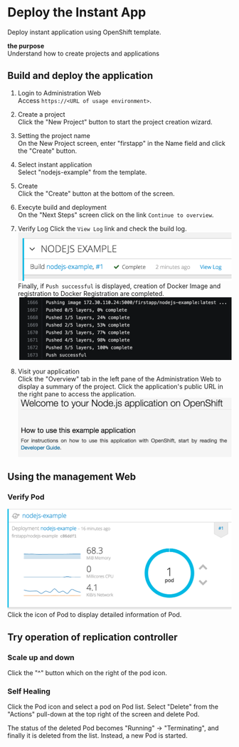 # Deploy the Instant App

Deploy instant application using OpenShift template.

**the purpose**  
Understand how to create projects and applications

## Build and deploy the application
1. Login to Administration Web  
Access `https://<URL of usage environment>`.

2. Create a project  
Click the "New Project" button to start the project creation wizard.

3. Setting the project name  
On the New Project screen, enter "firstapp" in the Name field and click the "Create" button.

4. Select instant application  
Select "nodejs-example" from the template.

5. Create  
Click the "Create" button at the bottom of the screen.

6. Execyte build and deployment  
On the "Next Steps" screen click on the link `Continue to overview`.

7. Verify Log
Click the `View Log` link and check the build log.
![ViewLog](../../3.3/deployInstantApp/ViewLog.png)
Finally, if `Push successful` is displayed, creation of Docker Image and registration to Docker Registration are completed.
![BuildLog_PushImage](../../3.3/deployInstantApp/BuildLog_PushImage.png)

8. Visit your application   
Click the "Overview" tab in the left pane of the Administration Web to display a summary of the project.
Click the application's public URL in the right pane to access the application.
![FirstApp](../../3.3/deployInstantApp/firstapp.png)

## Using the management Web
### Verify Pod
![FirstAppPod](../../3.3/deployInstantApp/firstapp-pod.png)
Click the icon of Pod to display detailed information of Pod.

## Try operation of replication controller
### Scale up and down  
Click the "^" button which on the right of the pod icon.

### Self Healing
Click the Pod icon and select a pod on Pod list. Select "Delete" from the "Actions" pull-down at the top right of the screen and delete Pod.

The status of the deleted Pod becomes "Running" -> "Terminating", and finally it is deleted from the list. Instead, a new Pod is started.
